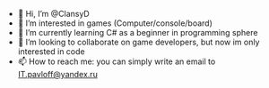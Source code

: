- 👋 Hi, I’m @ClansyD
- 👀 I’m interested in games (Computer/console/board) 
- 🌱 I’m currently learning C# as a beginner in programming sphere
- 💞️ I’m looking to collaborate on game developers, but now im only interested in code
- 📫 How to reach me: you can simply write an email to IT.pavloff@yandex.ru

<!---
ClansyD/ClansyD is a ✨ special ✨ repository because its `README.md` (this file) appears on your GitHub profile.
You can click the Preview link to take a look at your changes.
--->
